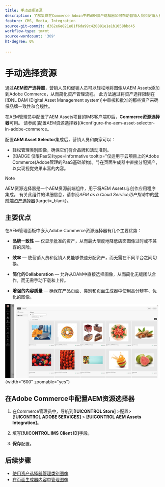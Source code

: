 ```yaml
---
title: 手动选择资源
description: 了解集成在Commerce Admin中的AEM资产选择器如何帮助营销人员和促销人员轻松地将图像从AEM Assets添加到Adobe Commerce，从而简化资产管理。
feature: CMS, Media, Integration
source-git-commit: d362e6e821e81f6da99c420881e1e1b1058bbd45
workflow-type: tm+mt
source-wordcount: '309'
ht-degree: 0%

---
```


# 手动选择资源

通过&#x200B;**AEM资产选择器**，营销人员和促销人员可以轻松地将图像从AEM Assets添加到Adobe Commerce，从而简化资产管理流程。 此方法通过将资产选择限制在[!DNL DAM (Digital Asset Management system)]中审核和批准的那些资产来确保品牌一致性和合规性。

在AEM管理员中配置了AEM Assets项目的IMS客户端ID后，**Commerce资源选择器**&#x200B;可用。 请参阅[配置AEM资源选择器]&#x200B;(#configure-the-aem-asset-selector-in-adobe-commerce。

配置&#x200B;**AEM Asset Selector**&#x200B;集成后，营销人员和商家可以：

* 轻松管理类别图像，确保它们符合品牌和活动准则。
* [!BADGE 仅限PaaS]{type=Informative tooltip="仅适用于云项目上的Adobe Commerce(Adobe管理的PaaS基础架构)。"}在页面生成器中直接分配资产，以实现视觉效果丰富的内容。

>[!NOTE]
>
> AEM资源选择器是一个AEM资源前端组件，用于将AEM Assets与创作应用程序集成。 有关此组件的详细信息，请参阅&#x200B;*AEM as a Cloud Service用户指南*&#x200B;中的[微前端资产选择器](https://experienceleague.adobe.com/zh-hans/docs/experience-manager-cloud-service/content/assets/manage/asset-selector/overview-asset-selector){target=_blank}。

## 主要优点

在AEM管理面板中嵌入Adobe Commerce资源选择器有几个主要优势：

* **品牌一致性** — 仅显示批准的资产，从而最大限度地降低店面图像过时或不兼容的风险。

* **效率** — 使营销人员和促销人员能够快速分配资产，而无需在不同平台之间切换。

* **简化的Collaboration** — 允许从DAM中直接选择图像，从而简化无缝团队合作，而无需手动下载和上传。

* **增强的内容质量** — 确保在产品页面、类别和页面生成器中使用高分辨率、优化的图像。

![资产选择器](../assets/asset-selector.png){width="600" zoomable="yes"}

## 在Adobe Commerce中配置AEM资源选择器

1. 在Commerce管理员中，导航到&#x200B;**[!UICONTROL Store]** >配置> **[!UICONTROL ADOBE SERVICES]** > **[!UICONTROL AEM Assets Integration]**。

1. 填写&#x200B;**[!UICONTROL IMS Client ID]**&#x200B;字段。

1. **保存**&#x200B;配置。

## 后续步骤

* [使用资产选择器管理类别图像](../manage-assets.md#category-images)
* [在页面生成器内容中管理图像](../manage-assets.md#using-aem-asset-selector-in-page-builder)
